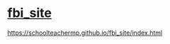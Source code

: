 # [fbi_site](https://schoolteachermp.github.io/fbi_site/index.html)
https://schoolteachermp.github.io/fbi_site/index.html
